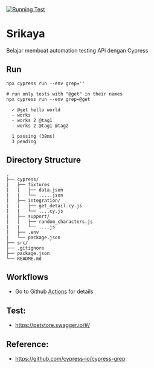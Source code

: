 [![Running Test](https://github.com/damarmustikoaji/srikaya/actions/workflows/main.yml/badge.svg?branch=master)](https://github.com/damarmustikoaji/srikaya/actions/workflows/main.yml)

# Srikaya

Belajar membuat automation testing APi dengan Cypress

## Run
`npx cypress run --env grep=''`

```shell
# run only tests with "@get" in their names
npx cypress run --env grep=@get

  ✓ @get hello world
  - works
  - works 2 @tag1
  - works 2 @tag1 @tag2

  1 passing (38ms)
  3 pending
```

## Directory Structure

    .
    ├── cypress/
    |   ├── fixtures
    |   |   ├── data.json
    |   |   └── .....json
    |   ├── integration/
    |   |   ├── get_detail.cy.js
    |   |   └── ....cy.js
    |   ├── support/
    |   |   ├── random_characters.js
    |   |   └── ....js
    |   ├── .env
    |   └── package.json
    ├── src/
    ├── .gitignore
    ├── package.json
    └── README.md

## Workflows
- Go to Github [Actions](https://github.com/damarmustikoaji/markisa/actions) for details

## Test:
- https://petstore.swagger.io/#/

## Reference:
- https://github.com/cypress-io/cypress-grep
